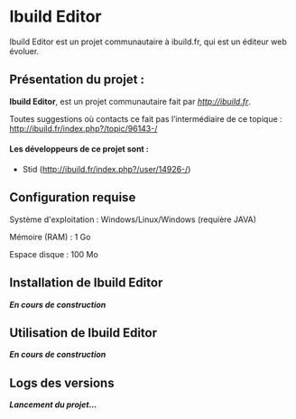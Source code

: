 # Ibuild Editor

Ibuild Editor est un projet communautaire à ibuild.fr, qui est un éditeur web évoluer.

## Présentation du projet :

**Ibuild Editor**, est un projet communautaire fait par *http://ibuild.fr*.

Toutes suggestions où contacts ce fait pas l’intermédiaire de ce topique :  http://ibuild.fr/index.php?/topic/96143-/

#### Les développeurs de ce projet sont :

- Stid (http://ibuild.fr/index.php?/user/14926-/)

## Configuration requise

Système d'exploitation : Windows/Linux/Windows (requière JAVA)

Mémoire (RAM)            : 1 Go

Espace disque             :  100 Mo

## Installation de Ibuild Editor

***En cours de construction***

## Utilisation de Ibuild Editor

***En cours de construction***

## Logs des versions

***Lancement du projet...***





